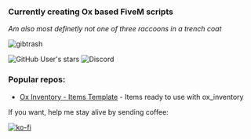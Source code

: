 ### Currently creating Ox based FiveM scripts
*Am also most definetly not one of three raccoons in a trench coat*




![gibtrash](https://github.com/MIAgimir/MIAgimir/assets/116332087/2dc46180-280c-4dd8-8705-2f5e4b75c7bb)

![GitHub User's stars](https://img.shields.io/github/stars/MIAgimir) 
![Discord](https://img.shields.io/discord/1122739697316278282?label=Number%20of%20Active%20Raccoons&color=A600FF)

### Popular repos:
* [Ox Inventory - Items Template](https://github.com/MIAgimir/Ox_Inventory-ItemsTemplate) - Items ready to use with ox_inventory

If you want, help me stay alive by sending coffee:

[![ko-fi](https://ko-fi.com/img/githubbutton_sm.svg)](https://ko-fi.com/S6S5IBXL6)

<!--
**MIAgimir/MIAgimir** is a ✨ _special_ ✨ repository because its `README.md` (this file) appears on your GitHub profile.

![Tim](https://user-images.githubusercontent.com/116332087/219994733-ad6870e3-5808-4e5b-baad-b8a3553c7686.png) *1/3 raccoons found*

![MIAgimir's GitHub stats](https://github-readme-stats.vercel.app/api?username=miagimir&show_icons=true&theme=shades-of-purple) 


- [MI_Network](https://github.com/MIAgimir/MI_Network) - Ox framework based player network

- [MI_Fib](https://github.com/Mesa-Indigo/MI_Fib) - Ox_Core based job for FIB Agents
- [MI_Darkweb](https://github.com/Mesa-Indigo/MI_Darkweb) - Ox_Core based job template for crime things

Here are some ideas to get you started:

- 🔭 I’m currently working on ...
- 🌱 I’m currently learning ...
- 👯 I’m looking to collaborate on ...
- 🤔 I’m looking for help with ...
- 💬 Ask me about ...
- 📫 How to reach me: ...
- 😄 Pronouns: ...
- ⚡ Fun fact: ...
-->


